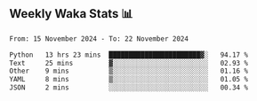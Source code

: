 ## Weekly Waka Stats 📊
<!--START_SECTION:waka-->

```txt
From: 15 November 2024 - To: 22 November 2024

Python   13 hrs 23 mins  ███████████████████████▓░   94.17 %
Text     25 mins         ▓░░░░░░░░░░░░░░░░░░░░░░░░   02.93 %
Other    9 mins          ▒░░░░░░░░░░░░░░░░░░░░░░░░   01.16 %
YAML     8 mins          ▒░░░░░░░░░░░░░░░░░░░░░░░░   01.05 %
JSON     2 mins          ░░░░░░░░░░░░░░░░░░░░░░░░░   00.34 %
```

<!--END_SECTION:waka-->

<!--

Here are some ideas to get you started:

- 🔭 I’m currently working on (way to add branches committed on)
- 🌱 I’m currently learning Web Frameworks and Machine Learning! (Lisp, JS (react & angular), Python, and __)
- 💬 Ask me about ...
- 📫 How to reach me: 
- 😄 Pronouns: He/Him/His
- ⚡ Fun fact: ...

that-recsys-lab
-->

